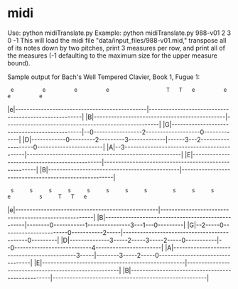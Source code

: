 # midi

Use:  python midiTranslate.py <midi filename> <transpose> <measuresPerRow> <startMeasure> <endMeasure>
Example: python midiTranslate.py 988-v01 2 3 0 -1
This will load the midi file "data/input_files/988-v01.mid," transpose all of its notes down by two pitches, print 3 measures per row, and print all of the measures (-1 defaulting to the maximum size for the upper measure bound).


Sample output for Bach's Well Tempered Clavier, Book 1, Fugue 1:

     e         e         e         e                  T   T   e         e         e         e               
|e|----------------------------------------------|------------------------------------------------------|
|B|----------------------------------------------|------------------------------------------------------|
|G|----------------------------------------------|--0-----------------2-------------------0-------------|
|D|------------0---------2---------3-------------|------3---2-------------------0-----------------------|
|A|--3-------------------------------------------|------------------------------------------------------|
|E|----------------------------------------------|------------------------------------------------------|
|B|----------------------------------------------|------------------------------------------------------|

     s     s     s     s     s     s     s     s        s     s     s     e         s     T   T   e         
|e|--------------------------------------------------|------------------------------------------------------|
|B|--------------------------------------------------|--------0-----------1---------------3---1---0---------|
|G|--2-----0-----------------------0-----------2-----|--------------------------------------------0---------|
|D|--------------3-----2-----3-----2-----0-----------|--0---------------------------4-----------------------|
|A|--------------------------------------------3-----|--------3-----2-----0---------------------------------|
|E|--------------------------------------------------|------------------------------------------------------|
|B|--------------------------------------------------|------------------------------------------------------|
